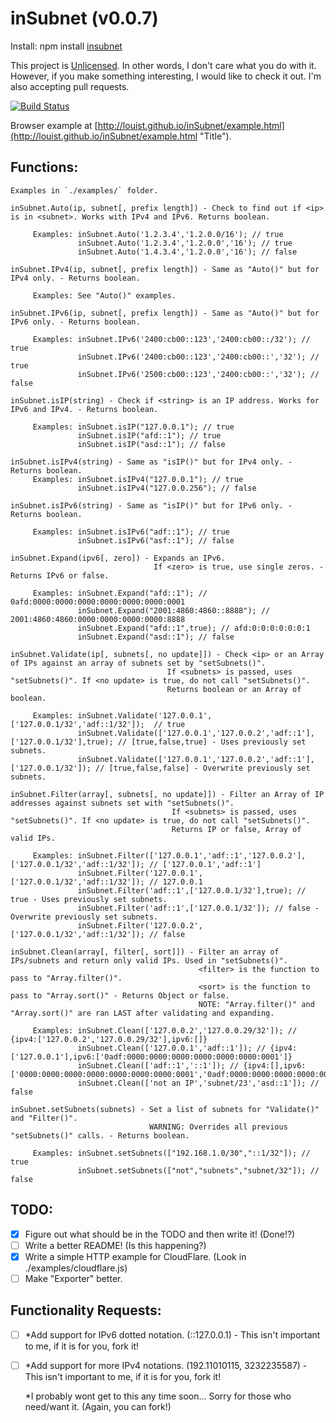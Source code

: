 inSubnet (v0.0.7)
======

Install: npm install [insubnet](https://npmjs.org/package/insubnet "Title")

This project is [Unlicensed](http://unlicense.org/ "Title").
In other words, I don't care what you do with it.
However, if you make something interesting, I would like to check it out.
I'm also accepting pull requests.

[![Build Status](https://travis-ci.org/LouisT/inSubnet.png?branch=master)](https://travis-ci.org/LouisT/inSubnet)

Browser example at [http://louist.github.io/inSubnet/example.html](http://louist.github.io/inSubnet/example.html "Title").

Functions:
------
    Examples in `./examples/` folder.

    inSubnet.Auto(ip, subnet[, prefix length]) - Check to find out if <ip> is in <subnet>. Works with IPv4 and IPv6. Returns boolean.

         Examples: inSubnet.Auto('1.2.3.4','1.2.0.0/16'); // true
                   inSubnet.Auto('1.2.3.4','1.2.0.0','16'); // true
                   inSubnet.Auto('1.4.3.4','1.2.0.0','16'); // false

    inSubnet.IPv4(ip, subnet[, prefix length]) - Same as "Auto()" but for IPv4 only. - Returns boolean.

         Examples: See "Auto()" examples.

    inSubnet.IPv6(ip, subnet[, prefix length]) - Same as "Auto()" but for IPv6 only. - Returns boolean.

         Examples: inSubnet.IPv6('2400:cb00::123','2400:cb00::/32'); // true
                   inSubnet.IPv6('2400:cb00::123','2400:cb00::','32'); // true
                   inSubnet.IPv6('2500:cb00::123','2400:cb00::','32'); // false

    inSubnet.isIP(string) - Check if <string> is an IP address. Works for IPv6 and IPv4. - Returns boolean.

         Examples: inSubnet.isIP("127.0.0.1"); // true
                   inSubnet.isIP("afd::1"); // true
                   inSubnet.isIP("asd::1"); // false
 
    inSubnet.isIPv4(string) - Same as "isIP()" but for IPv4 only. - Returns boolean.
         Examples: inSubnet.isIPv4("127.0.0.1"); // true
                   inSubnet.isIPv4("127.0.0.256"); // false

    inSubnet.isIPv6(string) - Same as "isIP()" but for IPv6 only. - Returns boolean.

         Examples: inSubnet.isIPv6("adf::1"); // true
                   inSubnet.isIPv6("asf::1"); // false

    inSubnet.Expand(ipv6[, zero]) - Expands an IPv6.
                                    If <zero> is true, use single zeros. - Returns IPv6 or false.

         Examples: inSubnet.Expand("afd::1"); // 0afd:0000:0000:0000:0000:0000:0000:0001
                   inSubnet.Expand("2001:4860:4860::8888"); // 2001:4860:4860:0000:0000:0000:0000:8888
                   inSubnet.Expand("afd::1",true); // afd:0:0:0:0:0:0:1
                   inSubnet.Expand("asd::1"); // false

    inSubnet.Validate(ip[, subnets[, no update]]) - Check <ip> or an Array of IPs against an array of subnets set by "setSubnets()".
                                       If <subnets> is passed, uses "setSubnets()". If <no update> is true, do not call "setSubnets()".
                                       Returns boolean or an Array of boolean.

         Examples: inSubnet.Validate('127.0.0.1',['127.0.0.1/32','adf::1/32']);  // true
                   inSubnet.Validate(['127.0.0.1','127.0.0.2','adf::1'],['127.0.0.1/32'],true); // [true,false,true] - Uses previously set subnets.
                   inSubnet.Validate(['127.0.0.1','127.0.0.2','adf::1'],['127.0.0.1/32']); // [true,false,false] - Overwrite previously set subnets.

    inSubnet.Filter(array[, subnets[, no update]]) - Filter an Array of IP addresses against subnets set with "setSubnets()".
                                        If <subnets> is passed, uses "setSubnets()". If <no update> is true, do not call "setSubnets()".
                                        Returns IP or false, Array of valid IPs.

         Examples: inSubnet.Filter(['127.0.0.1','adf::1','127.0.0.2'],['127.0.0.1/32','adf::1/32']); // ['127.0.0.1','adf::1']
                   inSubnet.Filter('127.0.0.1',['127.0.0.1/32','adf::1/32']); // 127.0.0.1
                   inSubnet.Filter('adf::1',['127.0.0.1/32'],true); // true - Uses previously set subnets.
                   inSubnet.Filter('adf::1',['127.0.0.1/32']); // false - Overwrite previously set subnets.
                   inSubnet.Filter('127.0.0.2',['127.0.0.1/32','adf::1/32']); // false

    inSubnet.Clean(array[, filter[, sort]]) - Filter an array of IPs/subnets and return only valid IPs. Used in "setSubnets()".
                                              <filter> is the function to pass to "Array.filter()".
                                              <sort> is the function to pass to "Array.sort()" - Returns Object or false.
                                              NOTE: "Array.filter()" and "Array.sort()" are ran LAST after validating and expanding.

         Examples: inSubnet.Clean(['127.0.0.2','127.0.0.29/32']); // {ipv4:['127.0.0.2','127.0.0.29/32'],ipv6:[]}
                   inSubnet.Clean(['127.0.0.1','adf::1']); // {ipv4:['127.0.0.1'],ipv6:['0adf:0000:0000:0000:0000:0000:0000:0001']}
                   inSubnet.Clean(['adf::1','::1']); // {ipv4:[],ipv6:['0000:0000:0000:0000:0000:0000:0000:0001','0adf:0000:0000:0000:0000:0000:0000:0001']}
                   inSubnet.Clean(['not an IP','subnet/23','asd::1']); // false

    inSubnet.setSubnets(subnets) - Set a list of subnets for "Validate()" and "Filter()".
                                   WARNING: Overrides all previous "setSubnets()" calls. - Returns boolean.

         Examples: inSubnet.setSubnets(["192.168.1.0/30","::1/32"]); // true
                   inSubnet.setSubnets(["not","subnets","subnet/32"]); // false

TODO:
------
- [x] Figure out what should be in the TODO and then write it! (Done!?)
- [ ] Write a better README! (Is this happening?)
- [x] Write a simple HTTP example for CloudFlare. (Look in ./examples/cloudflare.js)
- [ ] Make "Exporter" better.

Functionality Requests:
------
- [ ] *Add support for IPv6 dotted notation. (::127.0.0.1) - This isn't important to me, if it is for you, fork it!
- [ ] *Add support for more IPv4 notations. (192.11010115, 3232235587) - This isn't important to me, if it is for you, fork it!

    *I probably wont get to this any time soon... Sorry for those who need/want it. (Again, you can fork!)

